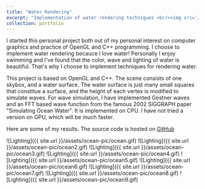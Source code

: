 ```yaml
---
title: "Water Rendering"
excerpt: "Implementation of water rendering techniques <br/><img src='/assets/ocean-pic/ocean9.gif'>"
collection: portfolio
---
```


I started this personal project both out of my personal interest on computer graphics and practice of OpenGL and C++ programming. I choose to implement water rendering becauce I love water! Personally I enjoy swimming and I've found that the color, wave and lighting of water is beautiful. That's why I choose to implement techniques for rendering water.

This project is based on OpenGL and C++. The scene consists of one skybox, and a water surface. The water surface is just many small squares that constitue a surface, and the height of each vertex is modified to simulate waves. For wave simulation, I have implemented Gestner waves and an FFT based wave function from the famous 2002 SIGGRAPH paper "Simulating Ocean Water". It is implemented on CPU. I have not tried a version on GPU, which will be much faster.

Here are some of my results. The source code is hosted on [GitHub](https://github.com/hehao98/WaterRendering)

![Lighting]({{ site.url }}/assets/ocean-pic/ocean.gif)
![Lighting]({{ site.url }}/assets/ocean-pic/ocean2.gif)
![Lighting]({{ site.url }}/assets/ocean-pic/ocean3.gif)
![Lighting]({{ site.url }}/assets/ocean-pic/ocean4.gif)
![Lighting]({{ site.url }}/assets/ocean-pic/ocean5.gif)
![Lighting]({{ site.url }}/assets/ocean-pic/ocean6.gif)
![Lighting]({{ site.url }}/assets/ocean-pic/ocean7.gif)
![Lighting]({{ site.url }}/assets/ocean-pic/ocean8.gif)
![Lighting]({{ site.url }}/assets/ocean-pic/ocean9.gif)


